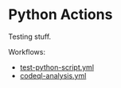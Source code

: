 # Python Actions

Testing stuff.

Workflows:

* [test-python-script.yml](https://github.com/ivan-sincek/python-actions/blob/main/.github/workflows/test-python-script.yml)
* [codeql-analysis.yml](https://github.com/ivan-sincek/python-actions/blob/main/.github/workflows/codeql-analysis.yml)
